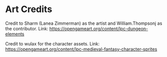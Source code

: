 # Art Credits
Credit to Sharm (Lanea Zimmerman) as the artist and William.Thompsonj as the contributor.
Link: https://opengameart.org/content/lpc-dungeon-elements

Credit to wulax for the character assets.
Link: https://opengameart.org/content/lpc-medieval-fantasy-character-sprites
